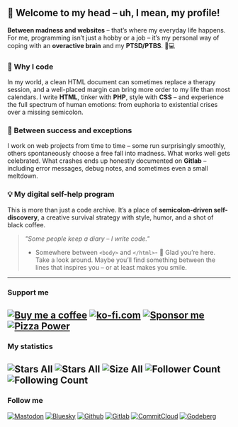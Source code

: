 ## 👋 Welcome to my head – uh, I mean, my profile!
**Between madness and websites** – that’s where my everyday life happens.
For me, programming isn’t just a hobby or a job –
it’s my personal way of coping with an **overactive brain** and my **PTSD/PTBS**.
🧠💻
### 💬 Why I code
In my world, a clean HTML document can sometimes replace a therapy session,
and a well-placed margin can bring more order to my life than most calendars.
I write **HTML**, tinker with **PHP**, style with **CSS** – and experience the full spectrum of human emotions:
from euphoria to existential crises over a missing semicolon.
### 🔄 Between success and exceptions
I work on web projects from time to time – some run surprisingly smoothly,
others spontaneously choose a free fall into madness.
What works well gets celebrated.
What crashes ends up honestly documented on **Gitlab** – including error messages, debug notes, and sometimes even a small meltdown.
### 💡 My digital self-help program
This is more than just a code archive.
It’s a place of **semicolon-driven self-discovery**,
a creative survival strategy with style, humor, and a shot of black coffee.
>_"Some people keep a diary – I write code."_
>- Somewhere between `<body>` and `</html>`-
🙏 Glad you’re here. Take a look around. Maybe you’ll find something between the lines that inspires you – or at least makes you smile.
---
### Support me
[![Buy me a coffee](https://mini-badges.rondevhub.de/icon/cuptogo/Buy_me_a_Coffee-c1d82f-222/for-the-badge "Buy me a coffee")](https://www.buymeacoffee.com/RonDev)
[![ko-fi.com](https://mini-badges.rondevhub.de/icon/cuptogo/ko--fi.com-c1d82f-222/for-the-badge "ko-fi.com")](https://ko-fi.com/U6U31EV2VS)
[![Sponsor me](https://mini-badges.rondevhub.de/icon/hearts-red/Sponsor_me/for-the-badge "Sponsor me")](https://github.com/sponsors/RonDevHub)
[![Pizza Power](https://mini-badges.rondevhub.de/icon/pizzaslice/Buy_me_a_pizza/for-the-badge "Pizza Power")](https://www.paypal.com/paypalme/Depressionist1/4,99)
---
### My statistics
![Stars All](https://mini-badges.rondevhub.de/github/RonDevHub/Mini-Badges/stars-all "All my stars") ![Stars All](https://mini-badges.rondevhub.de/github/RonDevHub/Mini-Badges/repos_count "All Repos") ![Size All](https://mini-badges.rondevhub.de/github/RonDevHub/Mini-Badges/size_all "Size of all my files") ![Follower Count](https://mini-badges.rondevhub.de/github/RonDevHub/Mini-Badges/follower "Follower Count") ![Following Count](https://mini-badges.rondevhub.de/github/RonDevHub/Mini-Badges/following "Following Count")
---
### Follow me
[![Mastodon](https://mini-badges.rondevhub.de/icon/mastodon-8db9ca/Mastodon-8db9ca-222/social "Mastodon")](https://mastodon.social/@RonDev)
[![Bluesky](https://mini-badges.rondevhub.de/icon/bluesky-0079c1/Bluesky-0079c1-fff/social "Bluesky")](https://bsky.app/profile/rondevhub.bsky.social)
[![Github](https://mini-badges.rondevhub.de/icon/github-f5f5f5/Github-f5f5f5-222/social "Github")](https://github.com/RonDevHub)
[![Gitlab](https://mini-badges.rondevhub.de/icon/gitlab-fca326/Gitlab-fca326-222/social "Gitlab")](https://gitlab.com/RonDevHub)
[![CommitCloud](https://mini-badges.rondevhub.de/icon/codecommit-84bd00/CommitCloud-84bd00-222/social "CommitCloud")](https://commitcloud.net/RonDevHub)
[![Godeberg](https://mini-badges.rondevhub.de/icon/mountains-ecb731/Codeberg-ecb731-222/social "Codeberg")](https://codeberg.org/RonDevHub)

